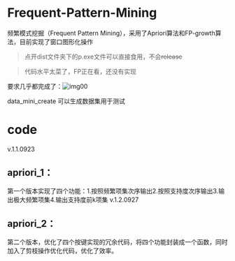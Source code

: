 # Frequent-Pattern-Mining
频繁模式挖掘（Frequent Pattern Mining），采用了Apriori算法和FP-growth算法，目前实现了窗口图形化操作
> 点开dist文件夹下的p.exe文件可以直接食用，不会~~release~~


>代码水平太菜了，FP正在看，还没有实现

要求几乎都完成了：![img00](https://github.com/lvlebin2876587146/picx-images-hosting/raw/master/image.73twuhnqvg.webp)

data_mini_create 可以生成数据集用于测试

# code
v.1.1.0923
## apriori_1：
第一个版本实现了四个功能：1.按照频繁项集次序输出2.按照支持度次序输出3.输出极大频繁项集4.输出支持度前k项集
v.1.2.0927
## apriori_2：
第二个版本，优化了四个按键实现的冗余代码，将四个功能封装成一个函数，同时加入了剪枝操作优化代码，优化了效率。
